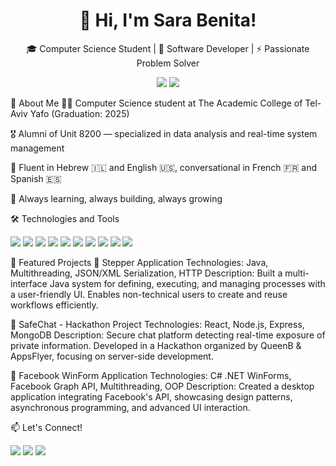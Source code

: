 <h1 align="center">👋 Hi, I'm Sara Benita!</h1> <p align="center"> 🎓 Computer Science Student | 🎯 Software Developer | ⚡ Passionate Problem Solver </p> <p align="center"> <a href="https://www.linkedin.com/in/sarabenita/"><img src="https://img.shields.io/badge/LinkedIn-blue?style=for-the-badge&logo=linkedin"></a> <a href="https://github.com/SaraBenita"><img src="https://img.shields.io/badge/GitHub-000?style=for-the-badge&logo=github"></a> </p>
🌟 About Me
👩‍💻 Computer Science student at The Academic College of Tel-Aviv Yafo (Graduation: 2025)

🎖️ Alumni of Unit 8200 — specialized in data analysis and real-time system management

💬 Fluent in Hebrew 🇮🇱 and English 🇺🇸, conversational in French 🇫🇷 and Spanish 🇪🇸

🚀 Always learning, always building, always growing

🛠️ Technologies and Tools
<p> <img src="https://img.shields.io/badge/Java-007396?style=for-the-badge&logo=java&logoColor=white" /> <img src="https://img.shields.io/badge/C%23-239120?style=for-the-badge&logo=c-sharp&logoColor=white" /> <img src="https://img.shields.io/badge/Python-3776AB?style=for-the-badge&logo=python&logoColor=white" /> <img src="https://img.shields.io/badge/React-61DAFB?style=for-the-badge&logo=react&logoColor=black" /> <img src="https://img.shields.io/badge/SpringBoot-6DB33F?style=for-the-badge&logo=springboot&logoColor=white" /> <img src="https://img.shields.io/badge/MongoDB-47A248?style=for-the-badge&logo=mongodb&logoColor=white" /> <img src="https://img.shields.io/badge/PostgreSQL-336791?style=for-the-badge&logo=postgresql&logoColor=white" /> <img src="https://img.shields.io/badge/Docker-2496ED?style=for-the-badge&logo=docker&logoColor=white" /> <img src="https://img.shields.io/badge/.NET-512BD4?style=for-the-badge&logo=dotnet&logoColor=white" /> <img src="https://img.shields.io/badge/Node.js-339933?style=for-the-badge&logo=nodedotjs&logoColor=white" /> </p>
🚀 Featured Projects
🔹 Stepper Application
Technologies: Java, Multithreading, JSON/XML Serialization, HTTP
Description:
Built a multi-interface Java system for defining, executing, and managing processes with a user-friendly UI. Enables non-technical users to create and reuse workflows efficiently.

🔹 SafeChat - Hackathon Project
Technologies: React, Node.js, Express, MongoDB
Description:
Secure chat platform detecting real-time exposure of private information.
Developed in a Hackathon organized by QueenB & AppsFlyer, focusing on server-side development.

🔹 Facebook WinForm Application
Technologies: C# .NET WinForms, Facebook Graph API, Multithreading, OOP
Description:
Created a desktop application integrating Facebook's API, showcasing design patterns, asynchronous programming, and advanced UI interaction.

📫 Let's Connect!
<p> <a href="https://www.linkedin.com/in/sarabenita/"><img src="https://img.shields.io/badge/LinkedIn-blue?style=for-the-badge&logo=linkedin"></a> <a href="mailto:sara63101@gmail.com"><img src="https://img.shields.io/badge/Gmail-D14836?style=for-the-badge&logo=gmail&logoColor=white"></a> <a href="https://github.com/SaraBenita"><img src="https://img.shields.io/badge/GitHub-000?style=for-the-badge&logo=github"></a> </p>

